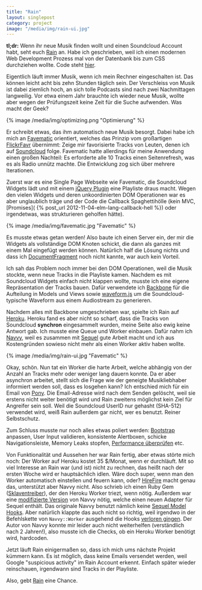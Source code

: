 ```yaml
---
title: "Rain"
layout: singlepost
category: project
image: "/media/img/rain-ui.jpg"
---
```


**tl;dr:** Wenn ihr neue Musik finden wollt und einen Soundcloud Account habt, seht euch [Rain](http://obscure-basin-1623.herokuapp.com/) an. Habe ich geschrieben, weil ich einen modernen Web Development Prozess mal von der Datenbank bis zum CSS durchziehen wollte. Code steht [hier](https://github.com/prayerslayer/favsquare).

Eigentlich läuft immer Musik, wenn ich mein Rechner eingeschalten ist. Das können leicht acht bis zehn Stunden täglich sein. Der Verschleiss von Musik ist dabei ziemlich hoch, an sich tolle Podcasts sind nach zwei Nachmittagen langweilig. Vor etwa einem Jahr brauchte ich wieder neue Musik, wollte aber wegen der Prüfungszeit keine Zeit für die Suche aufwenden. Was macht der Geek?

{% image /media/img/optimizing.png "Optimierung" %}

Er schreibt etwas, das ihm automatisch neue Musik besorgt. Dabei habe ich mich an [Favematic](http://ascott.github.com/favematic/#) orientiert, welches das Prinzip vom großartigen [FlickrFavr](http://www.flickrfavr.com/) übernimmt: Zeige mir favorisierte Tracks von Leuten, denen ich auf [Soundcloud](https://soundcloud.com) folge. Favematic hatte allerdings für meine Anwendung einen großen Nachteil: Es erforderte alle 10 Tracks einen Seitenrefresh, was es als Radio unnütz machte. Die Entwicklung zog sich über mehrere Iterationen.

Zuerst war es eine Single Page Webseite wie Favematic, die Soundcloud Widgets lädt und mit einem [jQuery Plugin](https://github.com/prayerslayer/SCPlaylist) eine Playliste draus macht. Wegen den vielen Widgets und deren unkoordinierten DOM Operationen war es aber unglaublich träge und der Code die Callback Spaghettihölle (kein MVC, [Promises]( {% post_url 2012-11-04-elm-lang-callback-hell %}) oder irgendetwas, was strukturieren geholfen hätte).

{% image /media/img/favematic.jpg "Favematic" %}

Es musste etwas getan werden! Also baute ich einen Server ein, der mir die Widgets als vollständige DOM Knoten schickt, die dann als ganzes mit einem Mal eingefügt werden können. Natürlich half die Lösung nichts und dass ich [DocumentFragment](https://developer.mozilla.org/de/docs/DOM/DocumentFragment) noch nicht kannte, war auch kein Vorteil.

Ich sah das Problem noch immer bei den DOM Operationen, weil die Musik stockte, wenn neue Tracks in die Playliste kamen. Nachdem es mit Soundcloud Widgets einfach nicht klappen wollte, musste ich eine eigene Repräsentation der Tracks bauen. Dafür verwendete ich [Backbone](http://backbonejs.org/) für die Aufteilung in Models und Views sowie [waveform.js](http://waveformjs.org/) um die Soundcloud-typische Waveform aus einem Audiostream zu generieren.

Nachdem alles mit Backbone umgeschrieben war, spielte ich Rain auf [Heroku](http://www.heroku.com/). Heroku fand es aber nicht so scharf, dass die Tracks von Soundcloud **synchron** eingesammelt wurden, meine Seite also ewig keine Antwort gab. Ich musste eine Queue und Worker einbauen. Dafür nahm ich [Navvy](https://github.com/jeffkreeftmeijer/navvy), weil es zusammen mit [Sequel](http://sequel.rubyforge.org/) gute Arbeit macht und ich aus Kostengründen sowieso nicht mehr als einen Worker aktiv haben wollte.

{% image /media/img/rain-ui.jpg "Favematic" %}

Okay, schön. Nun tat ein Worker die harte Arbeit, welche abhängig von der Anzahl an Tracks mehr oder weniger lang dauern konnte. Da er aber asynchron arbeitet, stellt sich die Frage wie der geneigte Musikliebhaber informiert werden soll, dass es losgehen kann? Ich entschied mich für ein Email von [Pony](https://github.com/benprew/pony). Die Email-Adresse wird nach dem Senden gelöscht, weil sie erstens nicht weiter benötigt wird und Rain zweitens möglichst kein Ziel für Angreifer sein soll. Weil die Soundcloud UserID nur gehasht (SHA-512) verwendet wird, weiß Rain außerdem gar nicht, wer es benutzt. Reiner Selbstschutz.

Zum Schluss musste nur noch alles etwas poliert werden: [Bootstrap](http://twitter.github.com/bootstrap/) anpassen, User Input validieren, konsistente Alertboxen, schicke Navigationsleiste, Memory Leaks stopfen, [Performance überprüfen](http://coding.smashingmagazine.com/2012/11/05/writing-fast-memory-efficient-javascript/) etc.

Von Funktionalität und Aussehen her war Rain fertig, aber etwas störte mich noch: Der Worker auf Heroku kostet 35 $/Monat, wenn er durchläuft. Mit so viel Interesse an Rain war (und ist) nicht zu rechnen, das heißt nach der ersten Woche wird er hauptsächlich idlen. Wäre doch super, wenn man den Worker automatisch einstellen und feuern kann, oder? [HireFire](http://hirefireapp.com/) macht genau das, unterstützt aber Navvy nicht. Also schrieb ich einen Ruby Gem ([Sklaventreiber](https://github.com/prayerslayer/sklaventreiber)), der den Heroku Worker triezt, wenn nötig. Außerdem war eine [modifizierte Version](https://github.com/prayerslayer/navvy) von Navvy nötig, welche einen neuen Adapter für Sequel enthält. Das originale Navvy benutzt nämlich keine [Sequel Model Hooks](http://sequel.rubyforge.org/rdoc/files/doc/model_hooks_rdoc.html). Aber natürlich klappte das auch nicht so richtig, weil irgendwo in der Befehlskette von ``Navvy::Worker`` ausgehend die Hooks [verloren gingen](https://github.com/jeffkreeftmeijer/navvy/issues/12). Der Autor von Navvy konnte mir leider auch nicht weiterhelfen (verständlich nach 2 Jahren!), also musste ich die Checks, ob ein Heroku Worker benötigt wird, hardcoden.

Jetzt läuft Rain einigermaßen so, dass ich mich ums nächste Projekt kümmern kann. Es ist möglich, dass keine Emails versendet werden, weil Google "suspicious activity" im Rain Account erkennt. Einfach später wieder reinschauen, irgendwann sind Tracks in der Playliste.

Also, gebt [Rain](http://obscure-basin-1623.herokuapp.com/) eine Chance.